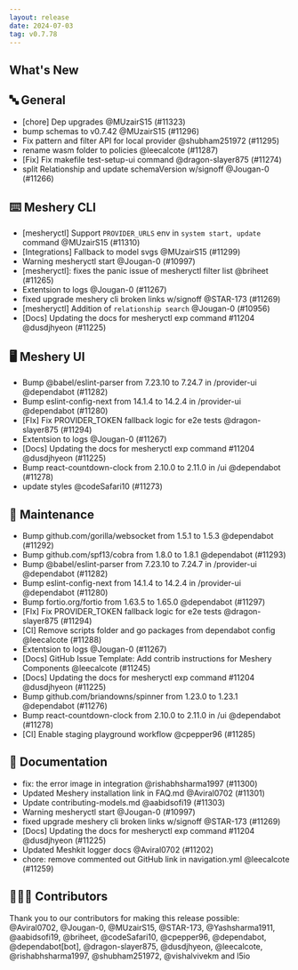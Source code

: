 ```yaml
---
layout: release
date: 2024-07-03
tag: v0.7.78
---
```


## What's New
## 🔤 General
- [chore] Dep upgrades @MUzairS15 (#11323)
- bump schemas to v0.7.42 @MUzairS15 (#11296)
- Fix pattern and filter API for local provider @shubham251972 (#11295)
- rename wasm folder to policies @leecalcote (#11287)
- [Fix] Fix makefile test-setup-ui command @dragon-slayer875 (#11274)
- split Relationship and update schemaVersion w/signoff @Jougan-0 (#11266)

## ⌨️ Meshery CLI

- [mesheryctl] Support `PROVIDER_URLS` env in `system start, update` command @MUzairS15 (#11310)
- [Integrations] Fallback to model svgs @MUzairS15 (#11299)
- Warning mesheryctl start @Jougan-0 (#10997)
- \[mesheryctl\]: fixes the panic issue of mesheryctl filter list @briheet (#11265)
- Extentsion to logs @Jougan-0 (#11267)
- fixed upgrade meshery cli broken links w/signoff @STAR-173 (#11269)
- [mesheryctl] Addition of `relationship search`  @Jougan-0 (#10956)
- [Docs] Updating the docs for mesheryctl exp command #11204 @dusdjhyeon (#11225)

## 🖥 Meshery UI

- Bump @babel/eslint-parser from 7.23.10 to 7.24.7 in /provider-ui @dependabot (#11282)
- Bump eslint-config-next from 14.1.4 to 14.2.4 in /provider-ui @dependabot (#11280)
- [FIx] Fix PROVIDER_TOKEN fallback logic for e2e tests @dragon-slayer875 (#11294)
- Extentsion to logs @Jougan-0 (#11267)
- [Docs] Updating the docs for mesheryctl exp command #11204 @dusdjhyeon (#11225)
- Bump react-countdown-clock from 2.10.0 to 2.11.0 in /ui @dependabot (#11278)
- update styles @codeSafari10 (#11273)

## 🧰 Maintenance

- Bump github.com/gorilla/websocket from 1.5.1 to 1.5.3 @dependabot (#11292)
- Bump github.com/spf13/cobra from 1.8.0 to 1.8.1 @dependabot (#11293)
- Bump @babel/eslint-parser from 7.23.10 to 7.24.7 in /provider-ui @dependabot (#11282)
- Bump eslint-config-next from 14.1.4 to 14.2.4 in /provider-ui @dependabot (#11280)
- Bump fortio.org/fortio from 1.63.5 to 1.65.0 @dependabot (#11297)
- [FIx] Fix PROVIDER_TOKEN fallback logic for e2e tests @dragon-slayer875 (#11294)
- [CI] Remove scripts folder and go packages from dependabot config @leecalcote (#11288)
- Extentsion to logs @Jougan-0 (#11267)
- [Docs] GitHub Issue Template: Add contrib instructions for Meshery Components @leecalcote (#11245)
- [Docs] Updating the docs for mesheryctl exp command #11204 @dusdjhyeon (#11225)
- Bump github.com/briandowns/spinner from 1.23.0 to 1.23.1 @dependabot (#11276)
- Bump react-countdown-clock from 2.10.0 to 2.11.0 in /ui @dependabot (#11278)
- [CI] Enable staging playground workflow @cpepper96 (#11285)

## 📖 Documentation

- fix: the error image in integration @rishabhsharma1997 (#11300)
- Updated Meshery installation link in FAQ.md @Aviral0702 (#11301)
- Update contributing-models.md @aabidsofi19 (#11303)
- Warning mesheryctl start @Jougan-0 (#10997)
- fixed upgrade meshery cli broken links w/signoff @STAR-173 (#11269)
- [Docs] Updating the docs for mesheryctl exp command #11204 @dusdjhyeon (#11225)
- Updated Meshkit logger docs @Aviral0702 (#11202)
- chore: remove commented out GitHub link in navigation.yml @leecalcote (#11259)

## 👨🏽‍💻 Contributors

Thank you to our contributors for making this release possible:
@Aviral0702, @Jougan-0, @MUzairS15, @STAR-173, @Yashsharma1911, @aabidsofi19, @briheet, @codeSafari10, @cpepper96, @dependabot, @dependabot[bot], @dragon-slayer875, @dusdjhyeon, @leecalcote, @rishabhsharma1997, @shubham251972, @vishalvivekm and l5io

